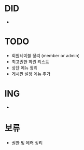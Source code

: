 # DID
 - 

# TODO
 - 회원테이블 정리 (member or admin)
 - 최고권한 회원 리스트
 - 상단 메뉴 정리
 - 게시판 설정 메뉴 추가

# ING
 -

# 보류
 - 권한 및 에러 정리
